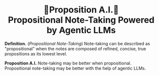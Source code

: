 <h1 align="center">📝Proposition A.I.📝<br>Propositional Note-Taking Powered by Agentic LLMs</h1>

**Definition.** (*Propositional Note-Taking*) Note-taking can be described as "propositional" when the notes are composed of refined, concise, true propositions as its lowest level.

**Proposition A.I.** Note-taking may be better when propositional. Propositional note-taking may be better with the help of agentic LLMs.